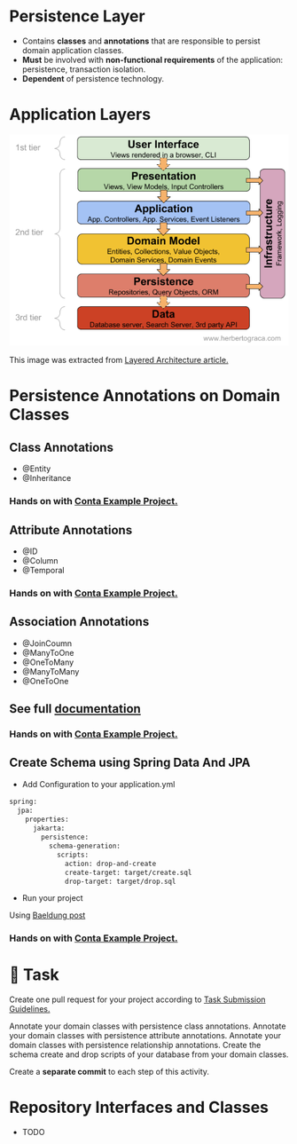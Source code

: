 Persistence Layer
====

- Contains **classes** and **annotations** that are responsible to persist domain application classes.
- **Must** be involved with **non-functional requirements** of the application: persistence, transaction isolation.
- **Dependent** of persistence technology.

# Application Layers #

![Layered Architecture](layered-architecture.png)

This image was extracted from [Layered Architecture article.](https://herbertograca.com/2017/08/03/layered-architecture/")

# Persistence Annotations on Domain Classes #

## Class Annotations ##

- @Entity
- @Inheritance

### Hands on with [Conta Example Project.](https://github.com/persapiens/conta/tree/main/src/main/java/br/edu/ifrn/conta/dominio)

## Attribute Annotations ##

- @ID
- @Column
- @Temporal

### Hands on with [Conta Example Project.](https://github.com/persapiens/conta/tree/main/src/main/java/br/edu/ifrn/conta/dominio)

## Association Annotations ##

- @JoinCoumn
- @ManyToOne
- @OneToMany
- @ManyToMany
- @OneToOne

## See full [documentation](https://docs.jboss.org/hibernate/orm/6.2/userguide/html_single/Hibernate_User_Guide.html#domain-model)

### Hands on with [Conta Example Project.](https://github.com/persapiens/conta/tree/main/src/main/java/br/edu/ifrn/conta/dominio)

## Create Schema using Spring Data And JPA ##

- Add Configuration to your application.yml

```
spring:
  jpa:
    properties:
      jakarta:
        persistence:
          schema-generation:
            scripts:
              action: drop-and-create
              create-target: target/create.sql
              drop-target: target/drop.sql
```

- Run your project

Using [Baeldung post](https://www.baeldung.com/spring-data-jpa-generate-db-schema)

### Hands on with [Conta Example Project.](https://github.com/persapiens/conta/tree/main/src/main/resources/application.yml)

# :construction_worker: Task

Create one pull request for your project according to [Task Submission Guidelines.](../assessment.md#task-submission)

Annotate your domain classes with persistence class annotations.
Annotate your domain classes with persistence attribute annotations.
Annotate your domain classes with persistence relationship annotations.
Create the schema create and drop scripts of your database from your domain classes.

Create a **separate commit** to each step of this activity.

# Repository Interfaces and Classes #

- TODO


